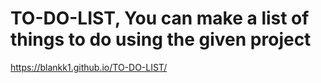 # TO-DO-LIST, You can make a list of things to do using the given project
https://blankk1.github.io/TO-DO-LIST/
